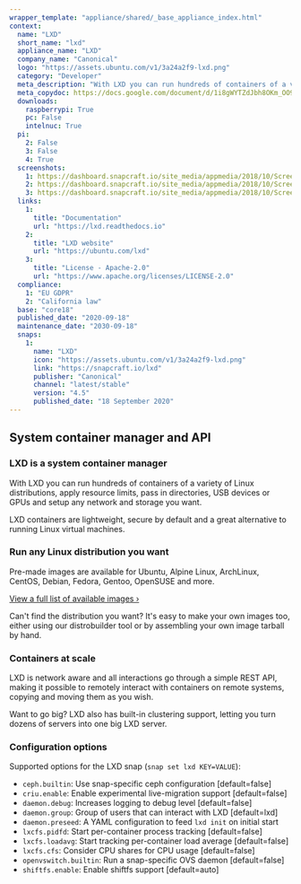 ```yaml
---
wrapper_template: "appliance/shared/_base_appliance_index.html"
context:
  name: "LXD"
  short_name: "lxd"
  appliance_name: "LXD"
  company_name: "Canonical"
  logo: "https://assets.ubuntu.com/v1/3a24a2f9-lxd.png"
  category: "Developer"
  meta_description: "With LXD you can run hundreds of containers of a variety of Linux distributions, apply resource limits, pass in directories, USB devices or GPUs and setup any network and storage you want."
  meta_copydoc: https://docs.google.com/document/d/1i8gWYTZdJbh8OKm_OO9pVCx1o4_JVaEtr4XN5F4eWNU/edit?tab=t.0
  downloads:
    raspberrypi: True
    pc: False
    intelnuc: True
  pi:
    2: False
    3: False
    4: True
  screenshots:
    1: https://dashboard.snapcraft.io/site_media/appmedia/2018/10/Screenshot_from_2018-10-26_12-57-24.png
    2: https://dashboard.snapcraft.io/site_media/appmedia/2018/10/Screenshot_from_2018-10-26_14-20-14.png
    3: https://dashboard.snapcraft.io/site_media/appmedia/2018/10/Screenshot_from_2018-10-26_14-21-43.png
  links:
    1:
      title: "Documentation"
      url: "https://lxd.readthedocs.io"
    2:
      title: "LXD website"
      url: "https://ubuntu.com/lxd"
    3:
      title: "License - Apache-2.0"
      url: "https://www.apache.org/licenses/LICENSE-2.0"
  compliance:
    1: "EU GDPR"
    2: "California law"
  base: "core18"
  published_date: "2020-09-18"
  maintenance_date: "2030-09-18"
  snaps:
    1:
      name: "LXD"
      icon: "https://assets.ubuntu.com/v1/3a24a2f9-lxd.png"
      link: "https://snapcraft.io/lxd"
      publisher: "Canonical"
      channel: "latest/stable"
      version: "4.5"
      published_date: "18 September 2020"
---
```


<h2> System container manager and API</h2>

<h3>LXD is a system container manager</h3>

With LXD you can run hundreds of containers of a variety of Linux distributions, apply resource limits, pass in directories, USB devices or GPUs and setup any network and storage you want.

LXD containers are lightweight, secure by default and a great alternative to running Linux virtual machines.

<h3>Run any Linux distribution you want</h3>

Pre-made images are available for Ubuntu, Alpine Linux, ArchLinux, CentOS, Debian, Fedora, Gentoo, OpenSUSE and more.

<a href="https://images.linuxcontainers.org">View a full list of available images&nbsp;&rsaquo;</a>

Can't find the distribution you want? It's easy to make your own images too, either using our distrobuilder tool or by assembling your own image tarball by hand.

<h3>Containers at scale</h3>

LXD is network aware and all interactions go through a simple REST API, making it possible to remotely interact with containers on remote systems, copying and moving them as you wish.

Want to go big? LXD also has built-in clustering support, letting you turn dozens of servers into one big LXD server.

<h3>Configuration options</h3>

Supported options for the LXD snap (`snap set lxd KEY=VALUE`):

- `ceph.builtin`: Use snap-specific ceph configuration [default=false]
- `criu.enable`: Enable experimental live-migration support [default=false]
- `daemon.debug`: Increases logging to debug level [default=false]
- `daemon.group`: Group of users that can interact with LXD [default=lxd]
- `daemon.preseed`: A YAML configuration to feed `lxd init` on initial start
- `lxcfs.pidfd`: Start per-container process tracking [default=false]
- `lxcfs.loadavg`: Start tracking per-container load average [default=false]
- `lxcfs.cfs`: Consider CPU shares for CPU usage [default=false]
- `openvswitch.builtin`: Run a snap-specific OVS daemon [default=false]
- `shiftfs.enable`: Enable shiftfs support [default=auto]
